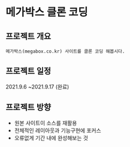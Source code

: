 # 메가박스 클론 코딩

## 프로젝트 개요
    메가박스(megabox.co.kr) 사이트를 클론 코딩 해봅시다.

## 프로젝트 일정
2021.9.6 ~2021.9.17 (완료)

## 프로젝트 방향
* 원본 사이트이 소스를 재활용
* 전체적인 레이아웃과 기능구현에 포커스
* 오류없게 기간 내에 완성해보는 것
